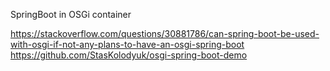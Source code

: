 SpringBoot in OSGi container

https://stackoverflow.com/questions/30881786/can-spring-boot-be-used-with-osgi-if-not-any-plans-to-have-an-osgi-spring-boot
https://github.com/StasKolodyuk/osgi-spring-boot-demo
